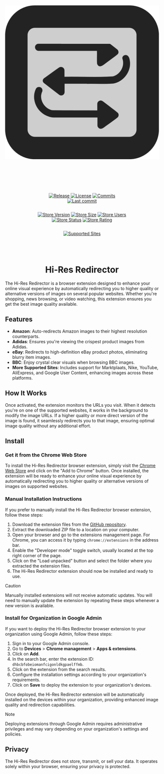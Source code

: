 <div align="center">

[![Icon](./icons/Hi-Res%20Redirector.svg)][Install]

</div>

<div align="center" style="padding: 2vh 10vw 1vh 10vw; display: flex; flex-basis: auto; flex-wrap: wrap; flex-shrink: 1; flex-flow: row wrap; float: inline-flex; justify-content: space-around; justify-items: center;">

[![Release](https://img.shields.io/github/v/release/kjanat/Hi-Res-Redirector?display_name=tag&style=for-the-badge&logo=github)][Latest Release]
[![License](https://img.shields.io/github/license/kjanat/hi-res-redirector?style=for-the-badge)][License]
[![Commits](https://img.shields.io/github/commit-activity/m/kjanat/Hi-Res-Redirector?label=commits&style=for-the-badge)][Commit History]
[![Last commit](https://img.shields.io/github/last-commit/kjanat/Hi-Res-Redirector?style=for-the-badge&display_timestamp=committer)][Last activity]

[![Store Version](https://img.shields.io/chrome-web-store/v/dhbcbfobeiomanfcigonldkgpaelffmb?style=for-the-badge&logo=chromewebstore&logoColor=white)][Chrome Web Store]
[![Store Size](https://img.shields.io/chrome-web-store/size/dhbcbfobeiomanfcigonldkgpaelffmb?style=for-the-badge&label=size)][Chrome Web Store]
[![Store Users](https://img.shields.io/chrome-web-store/users/dhbcbfobeiomanfcigonldkgpaelffmb?style=for-the-badge&color=4285F4&link=https%3A%2F%2Fchromewebstore.google.com%2Fdetail%2Fdhbcbfobeiomanfcigonldkgpaelffmb)][Chrome Web Store]
[![Store Status](https://img.shields.io/website?url=https%3A%2F%2Fchromewebstore.google.com%2Fdetail%2Fdhbcbfobeiomanfcigonldkgpaelffmb&up_message=available&down_message=unavailable&style=for-the-badge&label=)][Chrome Web Store]
[![Store Rating](https://img.shields.io/chrome-web-store/rating/dhbcbfobeiomanfcigonldkgpaelffmb?style=for-the-badge&link=https%3A%2F%2Fchromewebstore.google.com%2Fdetail%2Fdhbcbfobeiomanfcigonldkgpaelffmb)][Chrome Web Store]

[![Supported Sites](https://img.shields.io/badge/-Supported_Sites-brightgreen.svg?style=for-the-badge)][Supported Sites]

</div>

<div align="center">

# Hi-Res Redirector

</div>

The Hi-Res Redirector is a browser extension designed to enhance your online visual experience by
automatically redirecting you to higher quality or alternative versions of images on several popular websites.
Whether you're shopping, news browsing, or video watching,
this extension ensures you get the best image quality available.

## Features

- **Amazon**: Auto-redirects Amazon images to their highest resolution counterparts.
- **Adidas**: Ensures you're viewing the crispest product images from Adidas.
- **eBay**: Redirects to high-definition eBay product photos, eliminating blurry item images.
- **BBC**: Enjoy crystal clear visuals when browsing BBC images.
- **More Supported Sites**: Includes support for Marktplaats, Nike, YouTube, AliExpress, and Google User Content, enhancing images across these platforms.

## How It Works

Once activated, the extension monitors the URLs you visit. When it detects you're on one of the supported websites,
it works in the background to modify the image URLs.
If a higher quality or more direct version of the image is found,
it seamlessly redirects you to that image, ensuring optimal image quality without any additional effort.

## Install

### Get it from the Chrome Web Store

To install the Hi-Res Redirector browser extension, simply visit the [Chrome Web Store][Chrome Web Store] and click on the "Add to Chrome" button.
Once installed, the extension will be ready to enhance your online visual experience
by automatically redirecting you to higher quality or alternative versions of images on supported websites.

### Manual Installation Instructions

If you prefer to manually install the Hi-Res Redirector browser extension, follow these steps:

1. Download the extension files from the [GitHub repository][Latest Release].
2. Extract the downloaded ZIP file to a location on your computer.
3. Open your browser and go to the extensions management page. For Chrome, you can access it by typing `chrome://extensions` in the address bar.
4. Enable the "Developer mode" toggle switch, usually located at the top right corner of the page.
5. Click on the "Load unpacked" button and select the folder where you extracted the extension files.
6. The Hi-Res Redirector extension should now be installed and ready to use.

> [!CAUTION]
> Manually installed extensions will not receive automatic updates.
> You will need to manually update the extension by repeating
> these steps whenever a new version is available.

### Install for Organization in Google Admin

If you want to deploy the Hi-Res Redirector browser extension to your organization using Google Admin, follow these steps:

1. Sign in to your Google Admin console.
2. Go to **Devices** > **Chrome management** > **Apps & extensions**.
3. Click on **Add**.
4. In the search bar, enter the extension ID: `dhbcbfobeiomanfcigonldkgpaelffmb`.
5. Click on the extension from the search results.
6. Configure the installation settings according to your organization's requirements.
7. Click on **Save** to deploy the extension to your organization's devices.

Once deployed, the Hi-Res Redirector extension will be automatically installed on the devices within your organization, providing enhanced image quality and redirection capabilities.

> [!NOTE]
> Deploying extensions through Google Admin requires administrative privileges
> and may vary depending on your organization's settings and policies.
    
## Privacy

The Hi-Res Redirector does not store, transmit, or sell your data. It operates solely within your browser, ensuring your privacy is protected.

[Install]: #install
[Latest Release]: https://github.com/kjanat/Hi-Res-Redirector/releases/latest "Latest release"
[Chrome Web Store]: https://chromewebstore.google.com/detail/dhbcbfobeiomanfcigonldkgpaelffmb "Chrome Web Store"
[Supported Sites]: manifest.json#L15-L30 "Supported Sites"
[License]: LICENSE "License"
[Commit History]: https://github.com/kjanat/Hi-Res-Redirector/commits "Commit History"
[Last activity]: https://github.com/kjanat/Hi-Res-Redirector/pulse/monthly "Last activity"
